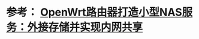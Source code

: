 # 参考： [OpenWrt路由器打造小型NAS服务：外接存储并实现内网共享](https://baijiahao.baidu.com/s?id=1698202288081364222&wfr=spider&for=pc)
